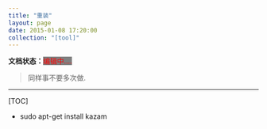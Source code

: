 ```yaml
---
title: "重装"
layout: page
date: 2015-01-08 17:20:00
collection: "[tool]"
---
```

**文档状态：**<a style="color:red;background-color:gray">编辑中....</a>

> 同样事不要多次做.

---

[TOC]
- sudo apt-get install kazam